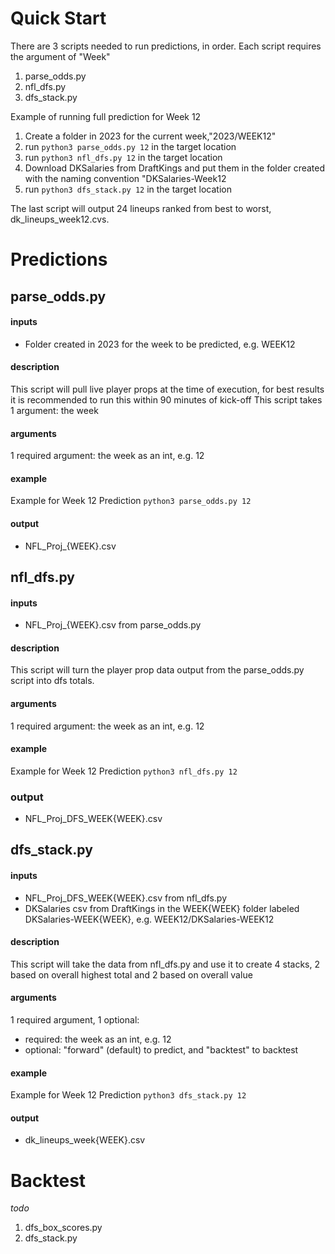 # Quick Start
There are 3 scripts needed to run predictions, in order. Each script requires the argument of "Week"
1. parse_odds.py
2. nfl_dfs.py
3. dfs_stack.py

Example of running full prediction for Week 12
1. Create a folder in 2023 for the current week,"2023/WEEK12"
2. run `python3 parse_odds.py 12` in the target location
3. run `python3 nfl_dfs.py 12` in the target location
4. Download DKSalaries from DraftKings and put them in the folder created with the naming convention "DKSalaries-Week12
5. run `python3 dfs_stack.py 12` in the target location

The last script will output 24 lineups ranked from best to worst, dk_lineups_week12.cvs.

# Predictions

## parse_odds.py

#### inputs
- Folder created in 2023 for the week to be predicted, e.g. WEEK12

#### description
This script will pull live player props at the time of execution, for best results it is recommended to run this within 90 minutes of kick-off
This script takes 1 argument: the week

#### arguments
1 required argument: the week as an int, e.g. 12

#### example
Example for Week 12 Prediction
`python3 parse_odds.py 12`

#### output
- NFL_Proj_{WEEK}.csv

## nfl_dfs.py

#### inputs
- NFL_Proj_{WEEK}.csv from parse_odds.py

#### description
This script will turn the player prop data output from the parse_odds.py script into dfs totals.

#### arguments
1 required argument: the week as an int, e.g. 12

#### example
Example for Week 12 Prediction
`python3 nfl_dfs.py 12`

### output
- NFL_Proj_DFS_WEEK{WEEK}.csv

## dfs_stack.py

#### inputs
- NFL_Proj_DFS_WEEK{WEEK}.csv from nfl_dfs.py
- DKSalaries csv from DraftKings in the WEEK{WEEK} folder labeled DKSalaries-WEEK{WEEK}, e.g. WEEK12/DKSalaries-WEEK12

#### description
This script will take the data from nfl_dfs.py and use it to create 4 stacks, 2 based on overall highest total and 2 based on overall value

#### arguments
1 required argument, 1 optional: 
- required: the week as an int, e.g. 12
- optional: "forward" (default) to predict, and "backtest" to backtest

#### example
Example for Week 12 Prediction
`python3 dfs_stack.py 12`

#### output
- dk_lineups_week{WEEK}.csv


# Backtest
_todo_

1. dfs_box_scores.py
2. dfs_stack.py
